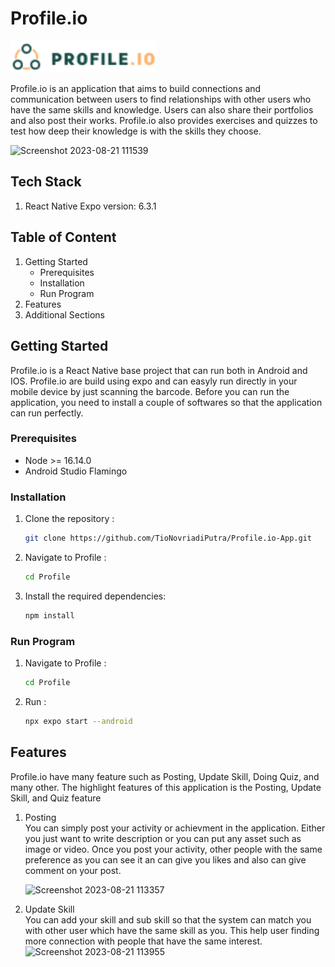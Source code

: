 # Profile.io
<img src="./src/assets/image/logoWithLetter.png" alt="Logo Profile.io" width="231">

Profile.io is an application that aims to build connections and communication between users to find relationships with other users who have the same skills and knowledge. Users can also share their portfolios and also post their works. Profile.io also provides exercises and quizzes to test how deep their knowledge is with the skills they choose.

![Screenshot 2023-08-21 111539](https://github.com/TioNovriadiPutra/Profile.io-App/assets/129643417/f6c2f34d-7588-46e5-8eed-8830f2ecaffe)

## Tech Stack
1. React Native Expo version: 6.3.1

## Table of Content
1. Getting Started
   - Prerequisites
   - Installation
   - Run Program
2. Features
3. Additional Sections

## Getting Started
Profile.io is a React Native base project that can run both in Android and IOS. Profile.io are build using expo and can easyly run directly in your mobile device by just scanning the barcode. Before you can run the application, you need to install a couple of softwares so that the application can run perfectly.

### Prerequisites
- Node >= 16.14.0
- Android Studio Flamingo

### Installation
1. Clone the repository :
   
   ```bash
   git clone https://github.com/TioNovriadiPutra/Profile.io-App.git
2. Navigate to Profile :

   ```bash
   cd Profile
3. Install the required dependencies:

   ```bash
   npm install

### Run Program
1. Navigate to Profile :

   ```bash
   cd Profile
2. Run :

   ```bash
   npx expo start --android

## Features
Profile.io have many feature such as Posting, Update Skill, Doing Quiz, and many other. The highlight features of this application is the Posting, Update Skill, and Quiz feature
1. Posting  
   You can simply post your activity or achievment in the application. Either you just want to write description or you can put any asset such as image or video. Once you post your activity, other people with the same preference as you can see it an can give you likes and also can give comment on your post.
   
   ![Screenshot 2023-08-21 113357](https://github.com/TioNovriadiPutra/Profile.io-App/assets/129643417/eb52d5fc-fc6f-45b0-8b63-05709bb6a7f2)

2. Update Skill  
   You can add your skill and sub skill so that the system can match you with other user which have the same skill as you. This help user finding more connection with people that have the same interest.  
   ![Screenshot 2023-08-21 113955](https://github.com/TioNovriadiPutra/Profile.io-App/assets/129643417/f1278244-0322-4efe-8aeb-1dd30c64fcd4)
